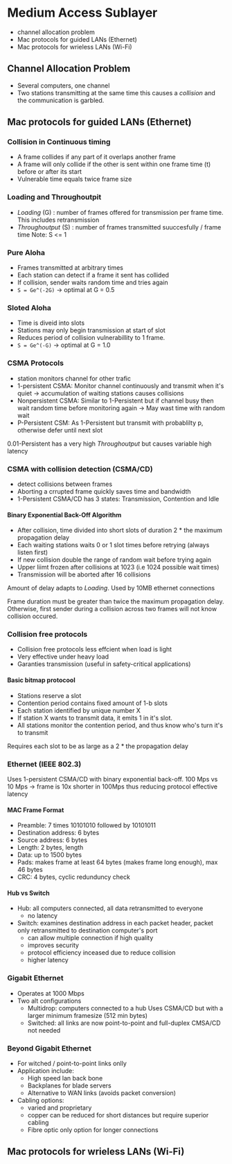 # Medium Access Sublayer

- channel allocation problem
- Mac protocols for guided LANs (Ethernet)
- Mac protocols for wrieless LANs (Wi-Fi)

## Channel Allocation Problem

- Several computers, one channel
- Two stations transmitting at the same time this causes a *collision* and the communication is garbled.

## Mac protocols for guided LANs (Ethernet)

### Collision in Continuous timing
- A frame collides if any part of it overlaps another frame
- A frame will only collide if the other is sent within one frame time (t) before or after its start
- Vulnerable time equals twice frame size

### Loading and Throughoutpit

- *Loading* (G) : number of frames offered for transmission per frame time.
  This includes retransmission
- *Throughoutput* (S) : number of frames transmitted suuccesfully / frame time
  Note: S <= 1

### Pure Aloha
- Frames transmitted at arbitrary times
- Each station can detect if a frame it sent has collided
- If collision, sender waits random time and tries again
- `S = Ge^(-2G)` -> optimal at G = 0.5

### Sloted Aloha

- Time is diveid into slots
- Stations may only begin transmission at start of slot
- Reduces period of collision vulnerabillity to 1 frame.
- `S = Ge^(-G)` -> optimal at G = 1.0

### CSMA Protocols

- station monitors channel for other trafic
- 1-persistent CSMA: Monitor channel continuously and transmit when it's quiet
  -> accumulation of waiting stations causes collisions
- Nonpersistent CSMA: Similar to 1-Persistent but if channel busy then wait random time before monitoring again
  -> May wast time with random wait
- P-Persistent CSM: As 1-Persistent but transmit with probablilty p, otherwise defer until next slot

0.01-Persistent has a very high *Throughoutput* but causes variable high latency

### CSMA with collision detection (CSMA/CD)

- detect collisions between frames
- Aborting a crrupted frame quickly saves time and bandwidth
- 1-Persistent CSMA/CD has 3 states: Transmission, Contention and Idle

#### Binary Exponential Back-Off Algorithm

- After collision, time divided into short slots of duration 2 * the maximum propagation delay
- Each waiting stations waits 0 or 1 slot times before retrying (always listen first)
- If new collision double the range of random wait before trying again
- Upper liimt frozen after collisions at 1023 (i.e 1024 possible wait times)
- Transmission will be aborted after 16 collisions

Amount of delay adapts to *Loading*.
Used by 10MB ethernet connections

Frame duration must be greater than twice the maximum propagation delay.
Otherwise, first sender during a collision across two frames will not know collision occured.

### Collision free protocols

- Collision free protocols less effcient when load is light
- Very effective under heavy load
- Garanties transmission (useful in safety-critical applications)

#### Basic bitmap protocool

- Stations reserve a slot
- Contention period contains fixed amount of 1-b slots
- Each station identified by unique number X
- If station X wants to transmit data, it emits 1 in it's slot.
- All stations monitor the contention period, and thus know who's turn it's to transmit

Requires each slot to be as large as a 2 * the propagation delay

### Ethernet (IEEE 802.3)

Uses 1-persistent CSMA/CD with binary exponential back-off.
100 Mps vs 10 Mps -> frame is 10x shorter in 100Mps thus reducing protocol effective latency

#### MAC Frame Format

- Preamble: 7 times 10101010 followed by 10101011
- Destination address: 6 bytes
- Source address: 6 bytes
- Length: 2 bytes, length
- Data: up to 1500 bytes
- Pads: makes frame at least 64 bytes (makes frame long enough), max 46 bytes
- CRC: 4 bytes, cyclic redunduncy check

#### Hub vs Switch

- Hub:
  all computers connected, all data retransmitted to everyone
  - no latency
- Switch:
  examines destination address in each packet header, packet only retransmitted to destination computer's port
  - can allow multiple connection if high quality
  - improves security
  - protocol efficiency inceased due to reduce collision
  - higher latency

### Gigabit Ethernet

- Operates at 1000 Mbps
- Two alt configurations
  - Multidrop: computers connected to a hub
    Uses CSMA/CD but with a larger minimum framesize (512 min bytes)
  - Switched: all links are now point-to-point and full-duplex
    CMSA/CD not needed
  
### Beyond Gigabit Ethernet

- For witched / point-to-point links onlly
- Application include:
  - High speed lan back bone
  - Backplanes for blade servers
  - Alternative to WAN links (avoids packet conversion)
- Cabling options:
  - varied and proprietary
  - copper can be reduced for short distances but require superior cabling
  - Fibre optic only option for longer connections

## Mac protocols for wrieless LANs (Wi-Fi)

